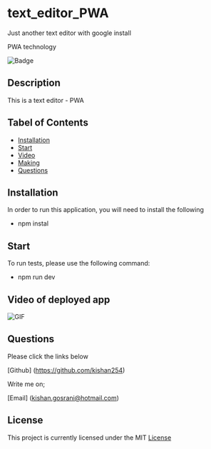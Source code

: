 # text_editor_PWA
Just another text editor with google install

PWA technology

![Badge](https://img.shields.io/github/license/kishan254/lets_manage_my_employees)

## Description

This is a text editor - PWA

## Tabel of Contents

* [Installation](#installation)
* [Start](#Start)
* [Video](#Video)
* [Making](#making)
* [Questions](#questions)

## Installation

In order to run this application, you will need to install the following

- npm instal



## Start

To run tests, please use the following command:

- npm run dev


## Video of deployed app

![GIF](images/JATE.gif)



## Questions

Please click the links below

[Github] (https://github.com/kishan254)

Write me on;

[Email] (kishan.gosrani@hotmail.com)

## License

This project is currently licensed under the MIT [License](https://choosealicense.com/licenses/mit/)
